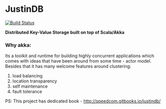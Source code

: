 # JustinDB

[![Build Status](https://travis-ci.org/speedcom/JustinDB.svg?branch=master)](https://travis-ci.org/speedcom/JustinDB)

**Distributed Key-Value Storage built on top of Scala/Akka**

### Why akka:
Its a toolkit and runtime for building highly concurrent applications which comes
with ideas that have been around from some time - actor model.
Besides that it has many welcome features around clustering:

1. load balancing
2. location transparency
3. self maintenance
4. fault tolerance

PS: This project has dedicated book - http://speedcom.gitbooks.io/justindb/